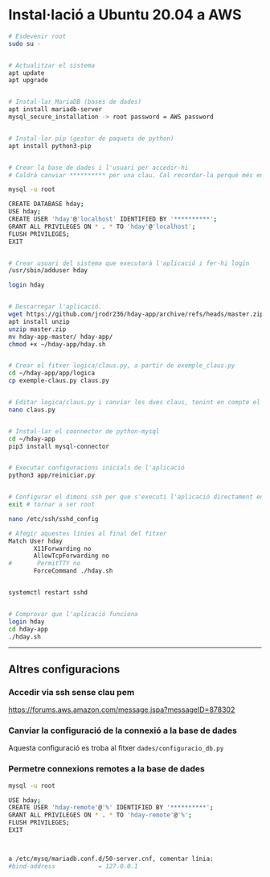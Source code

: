 Instal·lació a Ubuntu 20.04 a AWS
===========================

```bash
# Esdevenir root
sudo su -


# Actualitzar el sistema
apt update
apt upgrade


# Instal·lar MariaDB (bases de dades)
apt install mariadb-server
mysql_secure_installation -> root password = AWS password


# Instal·lar pip (gestor de paquets de python)
apt install python3-pip


# Crear la base de dades i l'usuari per accedir-hi
# Caldrà canviar ********** per una clau. Cal recordar-la perquè més endavant també es configurarà al fitxer logica/claus.py.

mysql -u root

CREATE DATABASE hday;
USE hday;
CREATE USER 'hday'@'localhost' IDENTIFIED BY '**********';
GRANT ALL PRIVILEGES ON * . * TO 'hday'@'localhost';
FLUSH PRIVILEGES;
EXIT


# Crear usuari del sistema que executarà l'aplicació i fer-hi login
/usr/sbin/adduser hday

login hday


# Descarregar l'aplicació.
wget https://github.com/jrodr236/hday-app/archive/refs/heads/master.zip
apt install unzip
unzip master.zip
mv hday-app-master/ hday-app/
chmod +x ~/hday-app/hday.sh


# Crear el fitxer logica/claus.py, a partir de exemple_claus.py
cd ~/hday-app/app/logica
cp exemple-claus.py claus.py


# Editar logica/claus.py i canviar les dues claus, tenint en compte el que s'indica en els comentaris d'aquest fitxer.
nano claus.py


# Instal·lar el coonnector de python-mysql
cd ~/hday-app
pip3 install mysql-connector


# Executar configuracions inicials de l'aplicació
python3 app/reiniciar.py


# Configurar el dimoni ssh per que s'executi l'aplicació directament en accedir via ssh
exit # tornar a ser root

nano /etc/ssh/sshd_config

# Afegir aquestes línies al final del fitxer
Match User hday
       X11Forwarding no
       AllowTcpForwarding no
#       PermitTTY no
       ForceCommand ./hday.sh


systemctl restart sshd


# Comprovar que l'aplicació funciona
login hday
cd hday-app
./hday.sh
```

---

Altres configuracions
---------------------

### Accedir via ssh sense clau pem

https://forums.aws.amazon.com/message.jspa?messageID=878302


### Canviar la configuració de la connexió a la base de dades

Aquesta configuració es troba al fitxer `dades/configuracio_db.py`

### Permetre connexions remotes a la base de dades

```bash
mysql -u root

USE hday;
CREATE USER 'hday-remote'@'%' IDENTIFIED BY '**********';
GRANT ALL PRIVILEGES ON * . * TO 'hday-remote'@'%';
FLUSH PRIVILEGES;
EXIT



a /etc/mysq/mariadb.conf.d/50-server.cnf, comentar línia:
#bind-address            = 127.0.0.1
```
